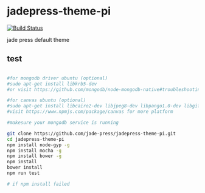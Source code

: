 # jadepress-theme-pi

[![Build Status](https://travis-ci.org/jade-press/jadepress-theme-pi.svg?branch=master)](https://travis-ci.org/jade-press/jadepress-theme-pi)

jade press default theme


## test
```bash

#for mongodb driver ubuntu (optional)
#sudo apt-get install libkrb5-dev
#or visit https://github.com/mongodb/node-mongodb-native#troubleshooting for more

#for canvas ubuntu (optional)
#sudo apt-get install libcairo2-dev libjpeg8-dev libpango1.0-dev libgif-dev build-essential g++
#visit https://www.npmjs.com/package/canvas for more platform

#makesure your mongodb service is running

git clone https://github.com/jade-press/jadepress-theme-pi.git
cd jadepress-theme-pi
npm install node-gyp -g
npm install mocha -g
npm install bower -g
npm install
bower install
npm run test

# if npm install failed
```


